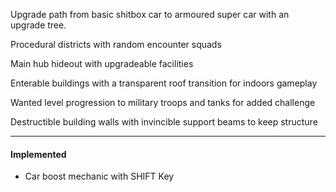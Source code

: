 Upgrade path from basic shitbox car to armoured super car with an upgrade tree.

Procedural districts with random encounter squads 

Main hub hideout with upgradeable facilities 

Enterable buildings with a transparent roof transition for indoors gameplay

Wanted level progression to military troops and tanks for added challenge


Destructible building walls with invincible support beams to keep structure 

----
#### Implemented 
- Car boost mechanic with SHIFT Key